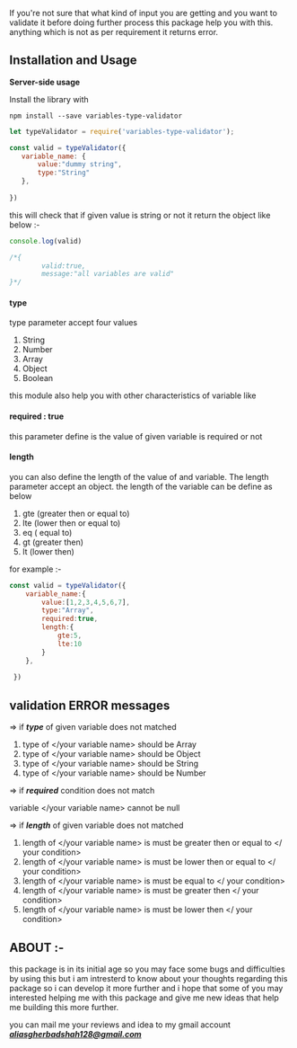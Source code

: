 If you're not sure that what kind of input you are getting and you want to validate it before doing further process this package help you with this. anything which is not as per requirement it returns error.


## **Installation and Usage**

**Server-side usage**

Install the library with 

```npm install --save variables-type-validator```
    
```javascript
let typeValidator = require('variables-type-validator');

const valid = typeValidator({
   variable_name: {
       value:"dummy string",
       type:"String"
   },
        
})
```

this will check that if given value is string or not it return the object like below :-
```javascript
console.log(valid)

/*{
        valid:true,
        message:"all variables are valid"
}*/
```



#### **type** 
type parameter accept four values 
1. String
2. Number
3. Array
4. Object
5. Boolean


this module also help you with other characteristics of variable like 

#### **required : true** 
this parameter define is the value of given variable is required or not

#### **length** 

you can also define the length of the value of and variable. The
length parameter accept an object. the length of the variable can be define as below

1. gte  (greater then or equal to)
2. lte  (lower then or equal to)
3. eq   ( equal to)
4. gt   (greater then)
5. lt   (lower then)

for example :-

```javascript
const valid = typeValidator({
    variable_name:{
        value:[1,2,3,4,5,6,7],
        type:"Array",
        required:true,
        length:{
            gte:5,
            lte:10
        }
    },
     
 })
 ```




## **validation ERROR messages**

=> if _**type**_ of given variable does not matched

 1. type of </your variable name> should be Array
 2. type of </your variable name> should be Object
 3. type of </your variable name> should be String
 4. type of </your variable name> should be Number



=> if _**required**_ condition does not match

variable </your variable name> cannot be null



=> if _**length**_ of given variable does not matched

1. length of  </your variable name> is must be greater then or equal to </ your condition>
2. length of  </your variable name> is must be lower then or equal to </ your condition>
3. length of  </your variable name> is must be equal to </ your condition>
4. length of  </your variable name> is must be greater then </ your condition>
5. length of  </your variable name> is must be lower then  </ your condition>



## **ABOUT :-**

this package is in its initial age so you may face some bugs and difficulties by using this but i am intresterd to know about your thoughts regarding this package so i can develop it more further and i hope that some of you may  interested helping me with this package and give me new ideas that help me building this more further. 

you can mail me your reviews and idea to my gmail account _**aliasgherbadshah128@gmail.com**_
